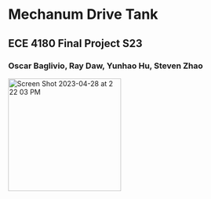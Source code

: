 # Mechanum Drive Tank
## ECE 4180 Final Project S23
### Oscar Baglivio, Ray Daw, Yunhao Hu, Steven Zhao

<img width="230" alt="Screen Shot 2023-04-28 at 2 22 03 PM" src="https://user-images.githubusercontent.com/113135441/235224360-a8931893-abb8-4909-a532-3a1c8ad1d264.png">

